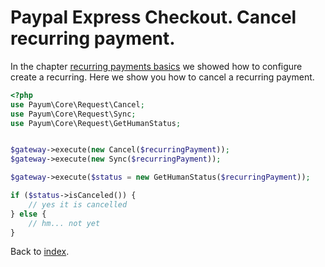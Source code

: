 # Paypal Express Checkout. Cancel recurring payment.

In the chapter [recurring payments basics](recurring-payments-basics.md) we showed how to configure create a recurring.
Here we show you how to cancel a recurring payment. 

```php
<?php
use Payum\Core\Request\Cancel;
use Payum\Core\Request\Sync;
use Payum\Core\Request\GetHumanStatus;


$gateway->execute(new Cancel($recurringPayment));
$gateway->execute(new Sync($recurringPayment));

$gateway->execute($status = new GetHumanStatus($recurringPayment));

if ($status->isCanceled()) {
    // yes it is cancelled
} else {
    // hm... not yet
}
```


Back to [index](../../index.md).
